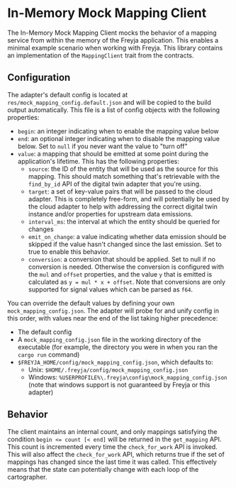 # In-Memory Mock Mapping Client

The In-Memory Mock Mapping Client mocks the behavior of a mapping service from within the memory of the Freyja application. This enables a minimal example scenario when working with Freyja. This library contains an implementation of the `MappingClient` trait from the contracts.

## Configuration

The adapter's default config is located at `res/mock_mapping_config.default.json` and will be copied to the build output automatically. This file is a list of config objects with the following properties:

- `begin`: an integer indicating when to enable the mapping value below
- `end`: an optional integer indicating when to disable the mapping value below. Set to `null` if you never want the value to "turn off"
- `value`: a mapping that should be emitted at some point during the application's lifetime. This has the following properties:
  - `source`: the ID of the entity that will be used as the source for this mapping. This should match something that's retrievable with the `find_by_id` API of the digital twin adapter that you're using.
  - `target`: a set of key-value pairs that will be passed to the cloud adapter. This is completely free-form, and will potentially be used by the cloud adapter to help with addressing the correct digital twin instance and/or properties for upstream data emissions.
  - `interval_ms`: the interval at which the entity should be queried for changes
  - `emit_on_change`: a value indicating whether data emission should be skipped if the value hasn't changed since the last emission. Set to true to enable this behavior.
  - `conversion`: a conversion that should be applied. Set to null if no conversion is needed. Otherwise the conversion is configured with the `mul` and `offset` properties, and the value `y` that is emitted is calculated as `y = mul * x + offset`. Note that conversions are only supported for signal values which can be parsed as `f64`.

You can override the default values by defining your own `mock_mapping_config.json`. The adapter will probe for and unify config in this order, with values near the end of the list taking higher precedence:

- The default config
- A `mock_mapping_config.json` file in the working directory of the executable (for example, the directory you were in when you ran the `cargo run` command)
- `$FREYJA_HOME/config/mock_mapping_config.json`, which defaults to:
  - Unix: `$HOME/.freyja/config/mock_mapping_config.json`
  - Windows: `%USERPROFILE%\.freyja\config\mock_mapping_config.json` (note that windows support is not guaranteed by Freyja or this adapter)

## Behavior

The client maintains an internal count, and only mappings satisfying the condition `begin <= count [< end]` will be returned in the `get_mapping` API. This count is incremented every time the `check_for_work` API is invoked. This will also affect the `check_for_work` API, which returns true if the set of mappings has changed since the last time it was called. This effectively means that the state can potentially change with each loop of the cartographer.
